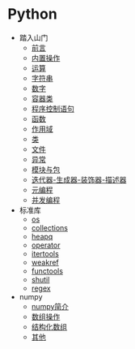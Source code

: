<h1>Python</h1>

- 踏入山门
    -   [前言](/Python/踏入山门/前言.md)
    -   [内置操作](/Python/踏入山门/内置操作.md)
    -   [运算](/Python/踏入山门/运算.md)
    -   [字符串](/Python/踏入山门/字符串.md)
    -   [数字](/Python/踏入山门/数字.md)
    -   [容器类](/Python/踏入山门/容器类.md)
    -   [程序控制语句](/Python/踏入山门/程序控制语句.md)
    -   [函数](/Python/踏入山门/函数.md)
    -   [作用域](/Python/踏入山门/作用域.md)
    -   [类](/Python/踏入山门/类.md)
    -   [文件](/Python/踏入山门/文件.md)
    -   [异常](/Python/踏入山门/异常.md)
    -   [模块与包](/Python/踏入山门/模块与包.md)
    -   [迭代器-生成器-装饰器-描述器](/Python/踏入山门/迭代器-生成器-装饰器-描述器.md)
    -   [元编程](/Python/踏入山门/元编程.md)
    -   [并发编程](/Python/踏入山门/并发编程.md)
- 标准库
    - [os](/Python/标准库/os.md)
    - [collections](/Python/标准库/collections.md)
    - [heapq](/Python/标准库/heapq.md)
    - [operator](/Python/标准库/operator.md)
    - [itertools](/Python/标准库/itertools.md)
    - [weakref](/Python/标准库/weakref.md)
    - [functools](/Python/标准库/functools.md)
    - [shutil](/Python/标准库/shutil.md)
    - [regex](/Python/标准库/regex.md)
- numpy
    - [numpy简介](/Python/numpy/numpy简介.md)
    - [数组操作](/Python/numpy/数组操作.md)
    - [结构化数组](/Python/numpy/结构化数组.md)
    - [其他](/Python/numpy/其他.md)
